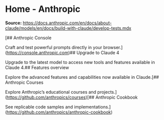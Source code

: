 # Home - Anthropic

**Source:** https://docs.anthropic.com/en/docs/about-claude/models/en/docs/build-with-claude/develop-tests.mdx

[## Anthropic Console

Craft and test powerful prompts directly in your browser.](https://console.anthropic.com)## Upgrade to Claude 4

Upgrade to the latest model to access new tools and features available in Claude 4.## Features overview

Explore the advanced features and capabilities now available in Claude.[## Anthropic Courses

Explore Anthropic’s educational courses and projects.](https://github.com/anthropics/courses)[## Anthropic Cookbook

See replicable code samples and implementations.](https://github.com/anthropics/anthropic-cookbook)
